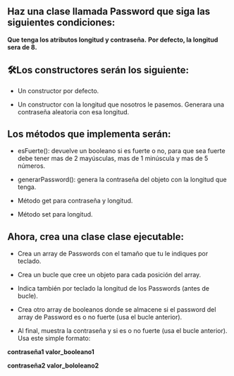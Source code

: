 ## Haz una clase llamada Password que siga las siguientes condiciones:

**Que tenga los atributos longitud y contraseña.** 
**Por defecto, la longitud sera de 8.**

## 🛠️Los constructores serán los siguiente:

- Un constructor por defecto.

- Un constructor con la longitud que nosotros le pasemos. Generara una contraseña aleatoria con esa longitud.

## Los métodos que implementa serán:

- esFuerte(): devuelve un booleano si es fuerte o no, para que sea fuerte debe tener mas de 2 mayúsculas, mas de 1 minúscula y mas de 5 números.

- generarPassword():  genera la contraseña del objeto con la longitud que tenga.

- Método get para contraseña y longitud.

- Método set para longitud.

## Ahora, crea una clase clase ejecutable: 
- Crea un array de Passwords con el tamaño que tu le indiques por teclado.

- Crea un bucle que cree un objeto para cada posición del array.

- Indica también por teclado la longitud de los Passwords (antes de bucle).

- Crea otro array de booleanos donde se almacene si el password del array de Password es o no fuerte (usa el bucle anterior).

- Al final, muestra la contraseña y si es o no fuerte (usa el bucle anterior). Usa este simple formato:

**contraseña1 valor_booleano1**

**contraseña2 valor_bololeano2**
